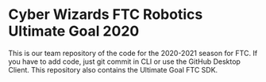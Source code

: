 # Cyber Wizards FTC Robotics Ultimate Goal 2020
 This is our team repository of the code for the 2020-2021 season for FTC. If you have to add code, just git commit in CLI or use the GitHub Desktop Client. This repository also contains the Ultimate Goal FTC SDK.
 


